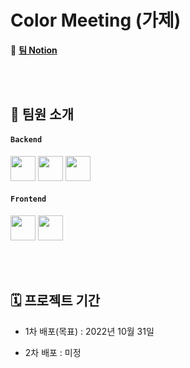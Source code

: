 # Color Meeting (가제)

🔗 **[팀 Notion](https://www.notion.so/coderder/Coderder-f4aec4bc4da242349797c0d6ebf9e766)**


<br><br>

## 👥 팀원 소개
#### `Backend`
<a href="https://github.com/hm5938" target="_blank"><img height="40"  src="https://img.shields.io/static/v1?label=Spring&message=강정구 &color=08CE5D&style=for-the-badge&>"/></a>
<a href="https://github.com/Song-Minjin" target="_blank"><img height="40"  src="https://img.shields.io/static/v1?label=Spring&message=진지연 &color=08CE5D&style=for-the-badge&>"/></a>
<a href="https://github.com/kky7" target="_blank"><img height="40"  src="https://img.shields.io/static/v1?label=Spring&message=송민진 &color=08CE5D&style=for-the-badge&>"/></a>

#### `Frontend`
 <a href="https://github.com/OhJungJin" target="_blank"><img height="40"  src="https://img.shields.io/static/v1?label=React&message=임지우 &color=61dafb&style=for-the-badge&>"/></a>
 <a href="https://github.com/zi-zzang" target="_blank"><img height="40"  src="https://img.shields.io/static/v1?label=React&message=권영재 &color=61dafb&style=for-the-badge&>"/></a>


<br><br>

## 🗓 프로젝트 기간

- 1차 배포(목표) : 2022년 10월 31일

- 2차 배포 : 미정
